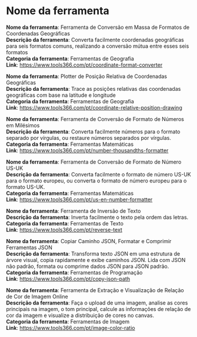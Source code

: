 # Nome da ferramenta

**Nome da ferramenta**: Ferramenta de Conversão em Massa de Formatos de Coordenadas Geográficas  
**Descrição da ferramenta**: Converta facilmente coordenadas geográficas para seis formatos comuns, realizando a conversão mútua entre esses seis formatos  
**Categoria da ferramenta**: Ferramentas de Geografia  
**Link**: https://www.tools366.com/pt/coordinate-format-converter


**Nome da ferramenta**: Plotter de Posição Relativa de Coordenadas Geográficas  
**Descrição da ferramenta**: Trace as posições relativas das coordenadas geográficas com base na latitude e longitude  
**Categoria da ferramenta**: Ferramentas de Geografia  
**Link**: https://www.tools366.com/pt/coordinate-relative-position-drawing


**Nome da ferramenta**: Ferramenta de Conversão de Formato de Números em Milésimos  
**Descrição da ferramenta**: Converta facilmente números para o formato separado por vírgulas, ou restaure números separados por vírgulas.  
**Categoria da ferramenta**: Ferramentas Matemáticas  
**Link**: https://www.tools366.com/pt/number-thousandths-formatter


**Nome da ferramenta**: Ferramenta de Conversão de Formato de Número US-UK  
**Descrição da ferramenta**: Converta facilmente o formato de número US-UK para o formato europeu, ou converta o formato de número europeu para o formato US-UK.  
**Categoria da ferramenta**: Ferramentas Matemáticas  
**Link**: https://www.tools366.com/pt/us-en-number-formatter


**Nome da ferramenta**: Ferramenta de Inversão de Texto  
**Descrição da ferramenta**: Inverta facilmente o texto pela ordem das letras.  
**Categoria da ferramenta**: Ferramentas de Texto  
**Link**: https://www.tools366.com/pt/reverse-text


**Nome da ferramenta**: Copiar Caminho JSON, Formatar e Comprimir Ferramentas JSON  
**Descrição da ferramenta**: Transforma texto JSON em uma estrutura de árvore visual, copia rapidamente e exibe caminhos JSON. Lida com JSON não padrão, formata ou comprime dados JSON para JSON padrão.  
**Categoria da ferramenta**: Ferramentas de Programação  
**Link**: https://www.tools366.com/pt/copy-json-path


**Nome da ferramenta**: Ferramenta de Extração e Visualização de Relação de Cor de Imagem Online  
**Descrição da ferramenta**: Faça o upload de uma imagem, analise as cores principais na imagem, o tom principal, calcule as informações de relação de cor da imagem e visualize a distribuição de cores no canvas.  
**Categoria da ferramenta**: Ferramentas de Imagem  
**Link**: https://www.tools366.com/pt/image-color-ratio


